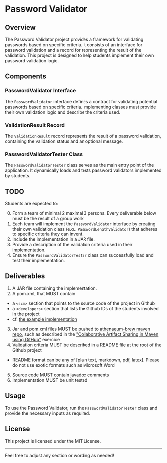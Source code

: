 # Password Validator

## Overview

The Password Validator project provides a framework for validating passwords based on specific criteria. It consists of an interface for password validation and a record for representing the result of the validation. This project is designed to help students implement their own password validation logic.

## Components

### PasswordValidator Interface

The `PasswordValidator` interface defines a contract for validating potential passwords based on specific criteria. Implementing classes must provide their own validation logic and describe the criteria used.

### ValidationResult Record

The `ValidationResult` record represents the result of a password validation, containing the validation status and an optional message.

### PasswordValidatorTester Class

The `PasswordValidatorTester` class serves as the main entry point of the application. It dynamically loads and tests password validators implemented by students.


## TODO

Students are expected to:

0. Form a team of minimal 2 maximal 3 persons. Every deliverable below must be the result of a group work.
1. Each team will implement the `PasswordValidator` interface by creating their own validation class (e.g., `PasswordLengthValidator`) that adheres to specific criteria they can invent.
2. Include the implementation in a JAR file.
3. Provide a description of the validation criteria used in their implementation.
4. Ensure the `PasswordValidatorTester` class can successfully load and test their implementation.

## Deliverables

1. A JAR file containing the implementation.
2. A pom.xml, that MUST contain 
- a `<scm>` section that points to the source code of the project in Github
- a `<developers>` section that lists the Github IDs of the students involved in the project
- cf. [the example implementation](https://github.com/athenaeum-brew/password-validator-impl/blob/main/pom.xml)
3. Jar and pom.xml files MUST be pushed to [athenaeum-brew maven repo](https://github.com/orgs/athenaeum-brew/packages), such as described in the ["Collaborative Artifact Sharing in Maven using GitHub"](https://athenaeum.cthiebaud.com/index0.html?%2Fexercises%2F11.md) exercice
4. Validation criteria MUST be described in a README file at the root of the Github project
- README format can be any of [plain text, markdown, pdf, latex]. Please do not use exotic formats such as Microsoft Word
5. Source code MUST contain javadoc comments
6. Implementation MUST be unit tested


## Usage

To use the Password Validator, run the `PasswordValidatorTester` class and provide the necessary inputs as required.

## License

This project is licensed under the MIT License.

---

Feel free to adjust any section or wording as needed!